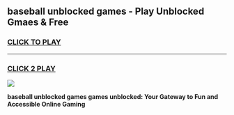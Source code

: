 
## baseball unblocked games - Play Unblocked Gmaes & Free
<h3>
<a href="https://premium.freeplayer.one?title=baseball_unblocked_games&ref=20F">CLICK TO PLAY</a></h3>
<hr>

<h3>
<a href="https://premium.freeplayer.one?title=baseball_unblocked_games&ref=20F">CLICK 2 PLAY</a>
  
</h3>

<a href="https://premium.freeplayer.one?title=baseball_unblocked_games&ref=20F/"><img src="https://clearcache.store/games.png"></a>


**baseball unblocked games games unblocked: Your Gateway to Fun and Accessible Online Gaming**
